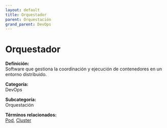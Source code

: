 ```yaml
---
layout: default
title: Orquestador
parent: Orquestación
grand_parent: DevOps
---
```


# Orquestador

**Definición:**  
Software que gestiona la coordinación y ejecución de contenedores en un entorno distribuido.

**Categoría:**  
DevOps  

**Subcategoría:**  
Orquestación

**Términos relacionados:**  
[Pod](https://maleniski.github.io/diccionario-angl-tec-mx/docs/devops/orquestación/pod.html), [Cluster](https://maleniski.github.io/diccionario-angl-tec-mx/docs/devops/orquestación/cluster.html)
